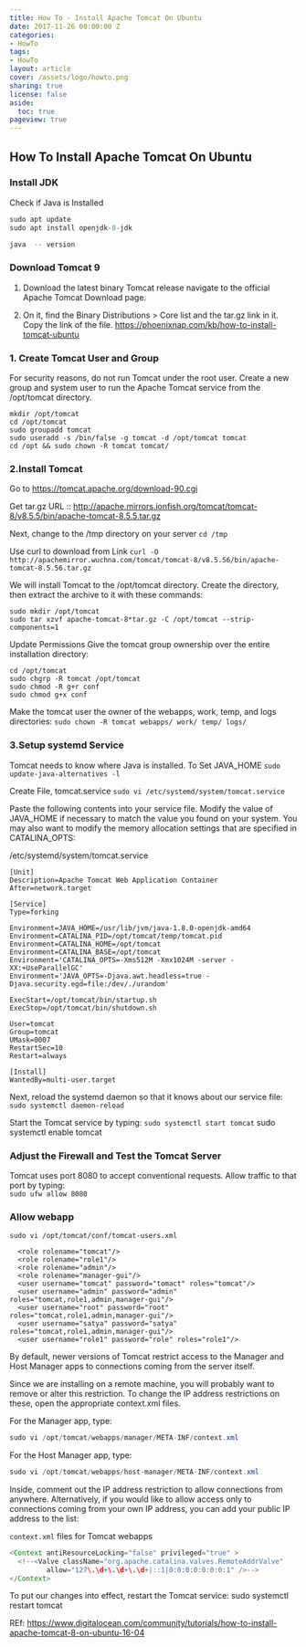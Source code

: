 ```yaml
---
title: How To - Install Apache Tomcat On Ubuntu
date: 2017-11-26 00:00:00 Z
categories:
- HowTo
tags:
- HowTo
layout: article
cover: /assets/logo/howto.png
sharing: true
license: false
aside:
  toc: true
pageview: true
---
```



## How To Install Apache Tomcat On Ubuntu

### Install JDK



Check if Java is Installed
```java
sudo apt update
sudo apt install openjdk-8-jdk

java  -- version
```

### Download Tomcat 9
1. Download the latest binary Tomcat release navigate to the official Apache Tomcat Download page.

2. On it, find the Binary Distributions > Core list and the tar.gz link in it. Copy the link of the file.
https://phoenixnap.com/kb/how-to-install-tomcat-ubuntu


### 1. Create Tomcat User and Group
For security reasons, do not run Tomcat under the root user. Create a new group and system user to run the Apache Tomcat service from the /opt/tomcat directory.
```
mkdir /opt/tomcat
cd /opt/tomcat
sudo groupadd tomcat
sudo useradd -s /bin/false -g tomcat -d /opt/tomcat tomcat  
cd /opt && sudo chown -R tomcat tomcat/
```

### 2.Install Tomcat
Go to https://tomcat.apache.org/download-90.cgi

Get tar.gz URL :: http://apache.mirrors.ionfish.org/tomcat/tomcat-8/v8.5.5/bin/apache-tomcat-8.5.5.tar.gz

Next, change to the /tmp directory on your server
`cd /tmp`

Use curl to download from Link
`curl -O http://apachemirror.wuchna.com/tomcat/tomcat-8/v8.5.56/bin/apache-tomcat-8.5.56.tar.gz`


We will install Tomcat to the /opt/tomcat directory. Create the directory, then extract the archive to it with these commands:
```
sudo mkdir /opt/tomcat
sudo tar xzvf apache-tomcat-8*tar.gz -C /opt/tomcat --strip-components=1
```

Update Permissions
Give the tomcat group ownership over the entire installation directory:
```
cd /opt/tomcat
sudo chgrp -R tomcat /opt/tomcat
sudo chmod -R g+r conf
sudo chmod g+x conf
```

Make the tomcat user the owner of the webapps, work, temp, and logs directories:
`sudo chown -R tomcat webapps/ work/ temp/ logs/`


### 3.Setup systemd Service

Tomcat needs to know where Java is installed. To Set JAVA_HOME
`sudo update-java-alternatives -l`

Create File, tomcat.service
`sudo vi /etc/systemd/system/tomcat.service`

Paste the following contents into your service file. Modify the value of JAVA_HOME if necessary to match the value you found on your system. You may also want to modify the memory allocation settings that are specified in CATALINA_OPTS:

/etc/systemd/system/tomcat.service
```
[Unit]
Description=Apache Tomcat Web Application Container
After=network.target

[Service]
Type=forking

Environment=JAVA_HOME=/usr/lib/jvm/java-1.8.0-openjdk-amd64
Environment=CATALINA_PID=/opt/tomcat/temp/tomcat.pid
Environment=CATALINA_HOME=/opt/tomcat
Environment=CATALINA_BASE=/opt/tomcat
Environment='CATALINA_OPTS=-Xms512M -Xmx1024M -server -XX:+UseParallelGC'
Environment='JAVA_OPTS=-Djava.awt.headless=true -Djava.security.egd=file:/dev/./urandom'

ExecStart=/opt/tomcat/bin/startup.sh
ExecStop=/opt/tomcat/bin/shutdown.sh

User=tomcat
Group=tomcat
UMask=0007
RestartSec=10
Restart=always

[Install]
WantedBy=multi-user.target
```


Next, reload the systemd daemon so that it knows about our service file:
`sudo systemctl daemon-reload`


Start the Tomcat service by typing:
`sudo systemctl start tomcat`
sudo systemctl enable tomcat


### Adjust the Firewall and Test the Tomcat Server
Tomcat uses port 8080 to accept conventional requests. Allow traffic to that port by typing:  
`sudo ufw allow 8080`



### Allow webapp
`sudo vi /opt/tomcat/conf/tomcat-users.xml`

```
  <role rolename="tomcat"/>
  <role rolename="role1"/>
  <role rolename="admin"/>
  <role rolename="manager-gui"/>
  <user username="tomcat" password="tomact" roles="tomcat"/>
  <user username="admin" password="admin" roles="tomcat,role1,admin,manager-gui"/>
  <user username="root" password="root" roles="tomcat,role1,admin,manager-gui"/>
  <user username="satya" password="satya" roles="tomcat,role1,admin,manager-gui"/>
  <user username="role1" password="role" roles="role1"/>
```


By default, newer versions of Tomcat restrict access to the Manager and Host Manager apps to connections coming from the server itself.

Since we are installing on a remote machine, you will probably want to remove or alter this restriction. To change the IP address restrictions on these, open the appropriate context.xml files.

For the Manager app, type:
```java
sudo vi /opt/tomcat/webapps/manager/META-INF/context.xml
```

For the Host Manager app, type:
```java
sudo vi /opt/tomcat/webapps/host-manager/META-INF/context.xml
```

Inside, comment out the IP address restriction to allow connections from anywhere. Alternatively, if you would like to allow access only to connections coming from your own IP address, you can add your public IP address to the list:

`context.xml` files for Tomcat webapps
```java
<Context antiResourceLocking="false" privileged="true" >
  <!--<Valve className="org.apache.catalina.valves.RemoteAddrValve"
         allow="127\.\d+\.\d+\.\d+|::1|0:0:0:0:0:0:0:1" />-->
</Context>
```




To put our changes into effect, restart the Tomcat service:
sudo systemctl restart tomcat


REf: https://www.digitalocean.com/community/tutorials/how-to-install-apache-tomcat-8-on-ubuntu-16-04